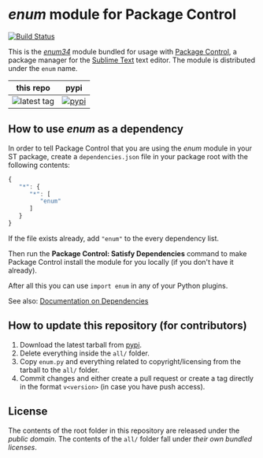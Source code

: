 # *enum* module for Package Control
[![Build Status](https://travis-ci.org/packagecontrol/enum.png?branch=master)](https://travis-ci.org/packagecontrol/enum)


This is the *[enum34][]* module
bundled for usage with [Package Control][],
a package manager
for the [Sublime Text][] text editor.
The module is distributed
under the `enum` name.


this repo | pypi
---- | ----
![latest tag](https://img.shields.io/github/tag/packagecontrol/enum.svg) | [![pypi](https://img.shields.io/pypi/v/enum.svg)][pypi]


## How to use *enum* as a dependency

In order to tell Package Control
that you are using the *enum* module
in your ST package,
create a `dependencies.json` file
in your package root
with the following contents:

```js
{
   "*": {
      "*": [
         "enum"
      ]
   }
}
```

If the file exists already,
add `"enum"` to the every dependency list.

Then run the **Package Control: Satisfy Dependencies** command
to make Package Control
install the module for you locally
(if you don't have it already).

After all this
you can use `import enum`
in any of your Python plugins.

See also:
[Documentation on Dependencies](https://packagecontrol.io/docs/dependencies)


## How to update this repository (for contributors)

1. Download the latest tarball
   from [pypi][].
2. Delete everything inside the `all/` folder.
3. Copy `enum.py`
   and everything related to copyright/licensing
   from the tarball
   to the `all/` folder.
4. Commit changes
   and either create a pull request
   or create a tag directly
   in the format `v<version>`
   (in case you have push access).


## License

The contents of the root folder
in this repository
are released
under the *public domain*.
The contents of the `all/` folder
fall under *their own bundled licenses*.


[enum34]: https://pypi.python.org/pypi/enum34
[Package Control]: http://packagecontrol.io/
[Sublime Text]: http://sublimetext.com/
[pypi]: https://pypi.python.org/pypi/enum34
